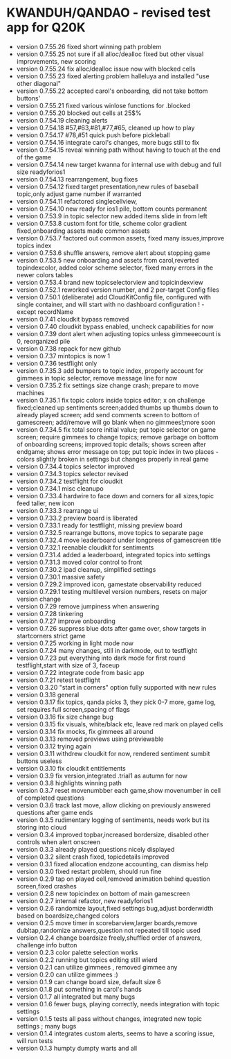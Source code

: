 #  KWANDUH/QANDAO - revised test app for Q20K
- version 0.7.55.26 fixed short winning path problem
- version 0.7.55.25 not sure if all alloc/dealloc fixed but other visual improvements, new scoring
- version 0.7.55.24 fix alloc/dealloc issue now with blocked cells
- version 0.7.55.23 fixed alerting problem halleluya and installed "use other diagonal"
- version 0.7.55.22 accepted carol's onboarding, did not take bottom buttons'
- version 0.7.55.21 fixed various winlose functions for .blocked
- version 0.7.55.20 blocked out cells at 25$%
- version 0.7.54.19 cleaning alerts
- version 0.7.54.18 #57,#63,#81,#77,#65, cleaned up how to play
- version 0.7.54.17 #78,#51 quick push before pickleball
- version 0.7.54.16 integrate carol's changes, more bugs still to fix
- version 0.7.54.15 reveal winning path without having to touch at the end of the game
- version 0.7.54.14 new target kwanna for internal use with debug and full size readyforios1
- version 0.7.54.13 rearrangement, bug fixes
- version 0.7.54.12 fixed target presentation,new rules of baseball topic,only adjust game number if warranted
- version 0.7.54.11 refactored singlecellview, 
- version 0.7.54.10 new ready for ios1 pile, bottom counts permanent
- version 0.7.53.9 in topic selector new added items slide in from left
- version 0.7.53.8 custom font for title, scheme color gradient fixed,onboarding assets made common assets
- version 0.7.53.7 factored out common assets, fixed many issues,improve topics index
- version 0.7.53.6 shuffle answers, remove alert about stopping game
- version 0.7.53.5 new onboarding and assets from carol,reverted topindexcolor, added color scheme selector, fixed many errors in the newer colors tables
- version 0.7.53.4 brand new topicselectorview and topicindexview
- version 0.7.52.1  reworked version number, and 2 per-target Config files
- version 0.7.50.1 (deliberate) add CloudKitConfig file, configured with single container, and will start with no dashboard configuration ! - except recordName
- version 0.7.41 cloudkit bypass removed
- version 0.7.40 cloudkit bypass enabled, uncheck capabilities for now 
- version 0.7.39 dont alert when adjusting topics unless gimmeeecount is 0, reorganized pile
- version 0.7.38 repack for new github 
- version 0.7.37 mintopics is now 1
- version 0.7.36 testflight only
- version 0.7.35.3 add bumpers to topic index, properly account for gimmees in topic selector, remove message line for now
- version 0.7.35.2 fix settings size change crash; prepare to move machines
- version 0.7.35.1 fix topic colors inside topics editor; x on challenge fixed;cleaned up sentiments screen;added thumbs up thumbs down to already played screen; add send comments screen to bottom of gamescreen; add/remove will go blank when no gimmees!;more soon
- version 0.7.34.5 fix total score initial value; put topic selector on game screen; require gimmees to change topics; remove garbage on bottom of onboarding screens; improved topic details; shows screen after endgame; shows error message on top; put topic index in two places - colors slightly broken in settings but changes properly in real game
- version 0.7.34.4 topics selector improved
- version 0.7.34.3 topics selector revised
- version 0.7.34.2 testflight for cloudkit
- version 0.7.34.1 misc cleanupo
- version 0.7.33.4 hardwire to face down and corners for all sizes,topic feed taller, new icon
- version 0.7.33.3 rearrange ui
- version 0.7.33.2 preview board is liberated
- version 0.7.33.1 ready for testflight, missing preview board
- version 0.7.32.5 rearrange buttons, move topics to separate page
- version 0.7.32.4 move leaderboard under longpress of gamescreen title
- version 0.7.32.1 reenable cloudkit for sentiments
- version 0.7.31.4 added a leaderboard, integrated topics into settings
- version 0.7.31.3 moved color control to front
- version 0.7.30.2 ipad cleanup, simplified settings
- version 0.7.30.1 massive safety
- version 0.7.29.2 improved icon, gamestate observability reduced
- version 0.7.29.1 testing multilevel version numbers, resets on major version change
- version 0.7.29 remove jumpiness when answering
- version 0.7.28 tinkering
- version 0.7.27 improve onboarding
- version 0.7.26 suppress blue dots after game over, show targets in startcorners  strict game
- version 0.7.25 working in light mode now
- version 0.7.24 many changes, still in darkmode, out to testflight
- version 0.7.23 put everything into dark mode for first round testflight,start with size of 3, faceup 
- version 0.7.22 integrate code from basic app
- version 0.7.21 retest testflight
- version 0.3.20 "start in corners" option fully supported with new rules
- version 0.3.18 general 
- version 0.3.17 fix topics, qanda picks 3, they pick 0-7 more, game log, set requires full screen,spacing of flags
- version 0.3.16 fix size change bug
- version 0.3.15 fix visuals, white/black etc, leave red mark on played cells
- version 0.3.14 fix mocks, fix gimmees all around
- version 0.3.13 removed previews using previewable
- version 0.3.12 trying again
- version 0.3.11 withdrew  cloudkit for now, rendered sentiment sumbit buttons useless
- version 0.3.10 fix cloudkit entitlements
- version 0.3.9 fix version,integrated .trial1 as autumn for now
- version 0.3.8 highlights winning path
- version 0.3.7 reset movenumbber each game,show movenumber in cell of completed questions
- version 0.3.6 track last move, allow clicking on previously answered questions after game ends
- version 0.3.5 rudimentary logging of sentiments, needs work but its storing into cloud
- version 0.3.4 improved topbar,increased bordersize, disabled other controls when alert onscreen
- version 0.3.3 already played questions nicely displayed
- version 0.3.2 silent crash fixed, topicdetails improved 
- version 0.3.1 fixed allocation endzone accounting, can dismiss help
- version 0.3.0 fixed restart problem, should run fine
- version 0.2.9 tap on played cell,removed animation behind question screen,fixed crashes
- version 0.2.8 new topicindex on bottom of main gamescreen
- version 0.2.7 internal refactor, new readyforios1
- version 0.2.6 randomize layout,fixed settings bug,adjust borderwidth based on boardsize,changed colors
- version 0.2.5 move timer in scorebarview,larger boards,remove dubltap,randomize answers,question not repeated till topic used 
- version 0.2.4 change boardsize freely,shuffled order of answers, challenge info button
- version 0.2.3 color palette selection works
- version 0.2.2 running but topics editing still wierd
- version 0.2.1 can utilize gimmees , removed gimmee any
- version 0.2.0 can utilize gimmees :)
- version 0.1.9 can change board size, default size 6
- version 0.1.8 put something in carol's hands
- version 0.1.7 all integrated but many bugs
- version 0.1.6 fewer bugs, playing correctly, needs integration with topic settings
- version 0.1.5 tests all pass without changes, integrated new topic settings ; many bugs
- version 0.1.4 integrates custom alerts, seems to have a scoring issue, will run tests
- version 0.1.3 humpty dumpty
warts and all






